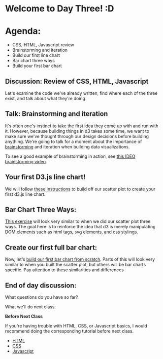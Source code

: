 # Welcome to Day Three! :D

# Agenda:
- CSS, HTML, Javascript review
- Brainstorming and iteration
- Build our first line chart
- Bar chart three ways
- Build your first bar chart

## Discussion: Review of CSS, HTML, Javascript

Let's examine the code we've already written, find where each of the three exist, and talk about what they're doing.

## Talk: Brainstorming and iteration

It's often one's instinct to take the first idea they come up with and run with it. However, because building things in d3 takes some time, we want to make sure we've thought through our design decisions before building anything. We're going to talk for a moment about the importance of [brainstorming](https://github.com/molliemarie/SharedSlides/blob/master/brainstormingRules.pdf) and iteration when building data visualizations.

To see a good example of brainstorming in action, see [this IDEO brainstorming video](https://vimeo.com/138588491).

## Your first D3.js line chart!

We will follow [these instructions](Projects&Exercises/FirstCompleteScatter/addingALine.md) to build off our scatter plot to create your first d3.js line chart.

## Bar Chart Three Ways:

[This exercise](Projects&Exercises/barChart3Ways/README.md) will look very similar to when we did our scatter plot three ways. The goal here is to reinforce the idea that d3 is merely manipulating DOM elements such as html tags, svg elements, and css stylings.

## Create our first full bar chart:

Now, let's [build our first bar chart from scratch](Projects&Exercises/FirstCompleteBar/README.md). Parts of this will look very similar to when you built the scatter plot, but others will be bar charts specific. Pay attention to these similarities and differences

## End of day discussion:

What questions do you have so far?

What we'll do next class:

**Before Next Class**

If you're having trouble with HTML, CSS, or Javascript basics, I would recommend doing the corresponding tutorial before next class.

- [HTML](https://www.codecademy.com/learn/learn-html)
- [CSS](https://www.codecademy.com/learn/learn-css)
- [Javascript](https://www.codecademy.com/learn/introduction-to-javascript)


